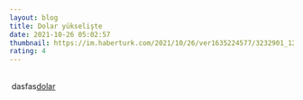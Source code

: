 ```yaml
--- 
layout: blog
title: Dolar yükselişte
date: 2021-10-26 05:02:57
thumbnail: https://im.haberturk.com/2021/10/26/ver1635224577/3232901_1200x627.jpg
rating: 4
---
```

</br>&nbsp;dasfas<a href="https://codecanyon.net/category/php-scripts?term=article%20spinner">dolar</a>